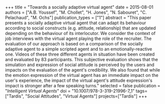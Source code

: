 +++
title = "Towards a socially adaptive virtual agent"
date = 2015-08-01
authors = ["A.B. Youssef", "M. Chollet", "H. Jones", "N. Sabouret", "C. Pelachaud", "M. Ochs"]
publication_types = ["1"]
abstract = "This paper presents a socially adaptive virtual agent that can adapt its behaviour according to social constructs (e.g. attitude, relationship) that are updated depending on the behaviour of its interlocutor. We consider the context of job interviews with the virtual agent playing the role of the recruiter. The evaluation of our approach is based on a comparison of the socially adaptive agent to a simple scripted agent and to an emotionally-reactive one. Videos of these three different agents in situation have been created and evaluated by 83 participants. This subjective evaluation shows that the simulation and expression of social attitude is perceived by the users and impacts on the evaluation of the agent's credibility. We also found that while the emotion expression of the virtual agent has an immediate impact on the user's experience, the impact of the virtual agent's attitude expression's impact is stronger after a few speaking turns."
selected = false
publication = "*Intelligent Virtual Agents*"
doi = "10.1007/978-3-319-21996-7_1"
tags=["Tardis", "Social Attitudes", "Virtual Agents"]
projects=["Tardis"]
+++
